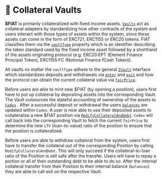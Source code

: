 # 🏺 Collateral Vaults

**$FIAT** is primarily collateralized with fixed income assets. [`Vaults`](https://www.github.com/fiatdao/vaults) act as collateral adapters by standardizing how other contracts of the system and users interact with those types of assets within the system, since these assets can come in the form of ERC721, ERC1155 or ERC20 tokens. FIAT classifies them via the [`vaultType`](https://github.com/fiatdao/fiat/blob/main/src/interfaces/IVault.sol#L20) property which is an identifier describing the token standard used by the fixed income asset followed by a shorthand of the assets originating protocol (e.g. ERC20:EPT (Element Finance Principal Token), ERC1155:FC (Notional Finance fCash Token)).

All vaults no matter the `vaultType` adhere to the general [`IVault`](https://github.com/fiatdao/fiat/blob/main/src/interfaces/IVault.sol) interface which standardizes deposits and withdrawals via [`enter`](https://github.com/fiatdao/fiat/blob/main/src/interfaces/IVault.sol#L36) and [`exit`](https://github.com/fiatdao/fiat/blob/main/src/interfaces/IVault.sol#L42) and how the protocol can obtain the current collateral value via [`fairPrice`](https://github.com/fiatdao/fiat/blob/main/src/interfaces/IVault.sol#L30).

Before users are able to mint new $FIAT (by opening a position), users first have to put up collateral  by depositing assets into the corresponding Vault. The Vault outsources the stateful accounting of ownership of the assets to [`Codex`](https://github.com/fiatdao/fiat/blob/main/src/Codex.sol) . After a successful deposit or withdrawal the users [`balances`](https://github.com/fiatdao/fiat/blob/main/src/Codex.sol#L73) are updated within `Codex`. A user is now able to use their deposited assets to collateralize a new $FIAT position via [`ModifyCollateralAndDebt`](fiat/position-management.md#adjusting-a-positions-collateral-to-debt-ratio). `Codex` will call back into the corresponding Vault to fetch the current `fairPrice` to determine the new `LTV` (loan-to-value) ratio of the position to ensure that the position is collateralized.

Before users are able to withdraw collateral from the system, users first have to transfer the collateral out of the corresponding Position by calling `ModifyCollateralAndDebt`. This will only succeed if the collateral-to-loan ratio of the Position is still safe after the transfer. Users will have to repay a portion or all of their outstanding debt to be able to do so. After the internal collateral transfer from their Position to their internal balance (`balances`) they are able to call exit on the respective Vault.





